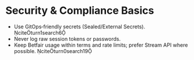 
# Security & Compliance Basics

- Use GitOps‑friendly secrets (Sealed/External Secrets). citeturn1search6
- Never log raw session tokens or passwords.  
- Keep Betfair usage within terms and rate limits; prefer Stream API where possible. citeturn0search19
